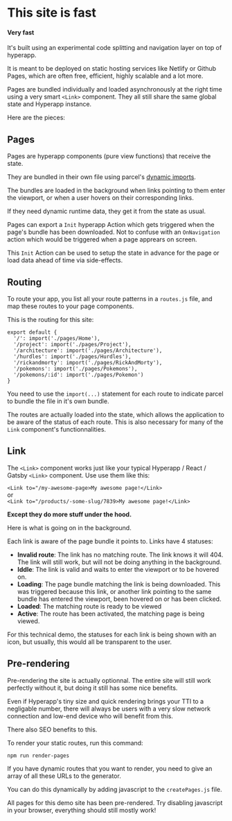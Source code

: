 # This site is fast

#### Very fast

It's built using an experimental code splitting and navigation layer on top of hyperapp.

It is meant to be deployed on static hosting services like Netlify or Github Pages, which are often free, efficient, highly scalable and a lot more.

Pages are bundled individually and loaded asynchronously at the right time using a very smart `<Link>` component. They all still share the same global state and Hyperapp instance.



Here are the pieces:


## Pages 
Pages are hyperapp components (pure view functions) that receive the state.

They are bundled in their own file using parcel's [dynamic imports](https://parceljs.org/code_splitting.html). 

The bundles are loaded in the background when links pointing to them enter the viewport, or when a user hovers on their corresponding links.


If they need dynamic runtime data, they get it from the state as usual.

Pages can export a `Init` hyperapp Action which gets triggered when the page's bundle has been downloaded. Not to confuse with an `OnNavigation` action which would be triggered when a page apprears on screen.

This `Init` Action can be used to setup the state in advance for the page or load data ahead of time via side-effects.



## Routing

To route your app, you list all your route patterns in a `routes.js` file, and map these routes to your page components.

This is the routing for this site:

```
export default {
  '/': import('./pages/Home'),
  '/project': import('./pages/Project'),
  '/architecture': import('./pages/Architecture'),
  '/hurdles': import('./pages/Hurdles'),
  '/rickandmorty': import('./pages/RickAndMorty'),
  '/pokemons': import('./pages/Pokemons'),
  '/pokemons/:id': import('./pages/Pokemon')
}
```

You need to use the `import(...)` statement for each route to indicate parcel to bundle the file in it's own bundle.

The routes are actually loaded into the state, which allows the application to be aware of the status of each route. This is also necessary for many of the `Link` component's functionnalities.


## Link

The `<Link>` component works just like your typical Hyperapp / React / Gatsby `<Link>` component. Use use them like this:

`<Link to="/my-awesome-page>My awesome page!</Link>`  
or  
`<Link to="/products/-some-slug/7839>My awesome page!</Link>`  

**Except they do more stuff under the hood.**

Here is what is going on in the background.

Each link is aware of the page bundle it points to. Links have 4 statuses: 

- **Invalid route**:
  The link has no matching route. The link knows it will 404. The link will still work, but will not be doing anything in the background.
- **Iddle**:
  The link is valid and waits to enter the viewport or to be hovered on.
- **Loading**:
  The page bundle matching the link is being downloaded. This was triggered because this link, or another link pointing to the same bundle has entered the viewport, been hovered on or has been clicked.
- **Loaded**:
  The matching route is ready to be viewed
- **Active**:
  The route has been activated, the matching page is being viewed.

For this technical demo, the statuses for each link is being shown with an icon, but usually, this would all be transparent to the user.



## Pre-rendering 

Pre-rendering the site is actually optionnal. The entire site will still work perfectly without it, but doing it still has some nice benefits. 

Even if Hyperapp's tiny size and quick rendering brings your TTI to a negligable number, there will always be users with a very slow network connection and low-end device who will benefit from this. 

There also SEO benefits to this.

To render your static routes, run this command:

```
npm run render-pages
```

If you have dynamic routes that you want to render, you need to give an array of all these URLs to the generator.

You can do this dynamically by adding javascript to the `createPages.js` file.

All pages for this demo site has been pre-rendered. Try disabling javascript in your browser, everything should still mostly work!
